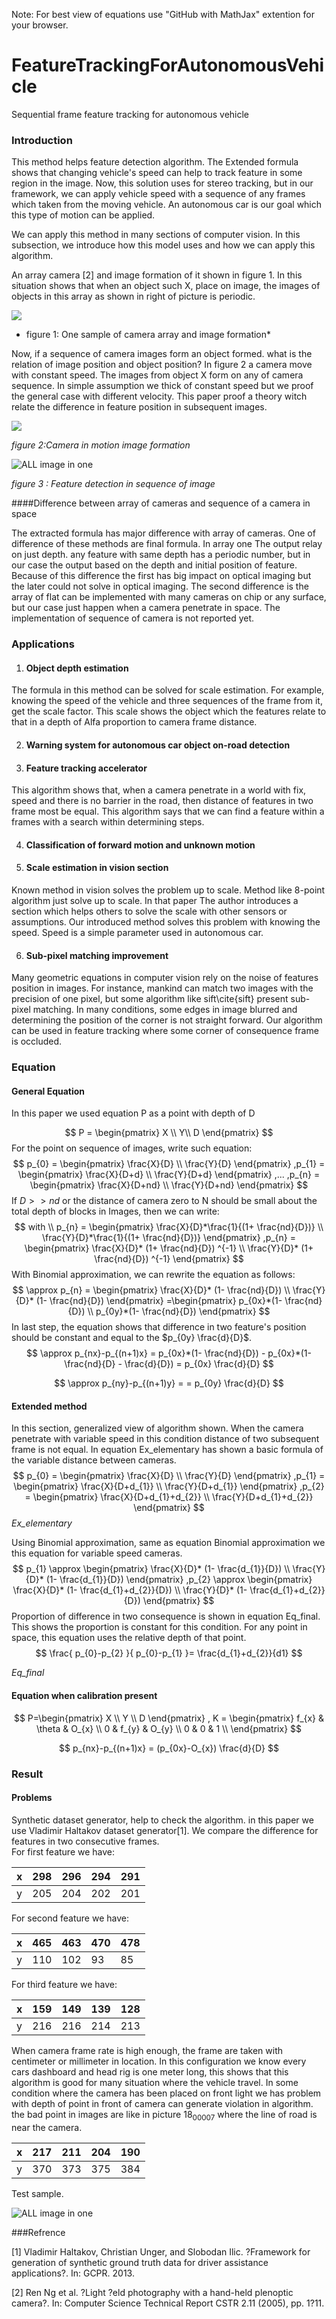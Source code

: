 Note: For best view of equations use "GitHub with MathJax" extention for your browser.

# FeatureTrackingForAutonomousVehicle
Sequential frame feature tracking for autonomous vehicle

### Introduction

This method helps feature detection algorithm. The Extended formula shows that changing vehicle's speed can help to track feature in some region in the image. Now, this solution uses for stereo tracking, but in our framework, we can apply vehicle speed with a sequence of any frames which taken from the moving vehicle. An autonomous car is our goal which this type of motion can be applied.

We can apply this method in many sections of computer vision. In this subsection, we introduce how this model uses and how we can apply this algorithm.

An array camera [2] and image formation of it shown in figure 1. In this situation shows that when an object such X, place on image, the images of objects in this array as shown in right of picture is periodic.   




![](./fig/plenoptic.jpg)

* figure 1: One sample of camera array and image formation*

Now, if a sequence of camera images form an object formed. what is the relation of image position and object position?
In figure 2 a camera move with constant speed. The images from object X form on any of camera sequence. In simple assumption we thick of constant speed but we proof the general case with different velocity. This paper proof a theory witch relate the difference in feature position in subsequent images. 

![](./fig/cameraInMotion.jpg)

*figure 2:Camera in motion image formation*

![ALL image in one](./fig/image_in_one.jpg)

*figure 3 : Feature detection in sequence of image*

####Difference between array of cameras and sequence of a camera in space

The extracted formula has major difference with array of cameras. One of difference of these methods are final formula. In array one The output relay on just depth. any feature with same depth has a periodic number, but in our case the output based on the depth and initial position of feature. Because of this difference the first has big impact on optical imaging but the later could not solve in optical imaging. The second difference is the array of flat can be implemented with many cameras on chip or any surface, but our case just happen when a camera penetrate in space. The implementation of sequence of camera is not reported yet.



### Applications

1. #### Object depth estimation

The formula in this method can be solved for scale estimation. For example, knowing the speed of the vehicle and three sequences of the frame from it, get the scale factor. This scale shows the object which the features relate to that in a depth of Alfa proportion to camera frame distance.

2. #### Warning system for autonomous car object on-road detection

3. #### Feature tracking accelerator
This algorithm shows that, when a camera penetrate in a world with fix, speed and there is no barrier in the road, then distance of features in two frame most be equal. This algorithm says that we can find a feature within a frames with a search within determining steps.

4. #### Classification of forward motion and unknown motion

5. #### Scale estimation in vision section
Known method in vision solves the problem up to scale. Method like 8-point algorithm just solve up to scale. In that paper The author introduces a section which helps others to solve the scale with other sensors or assumptions. Our introduced method solves this problem with knowing the speed. Speed is a simple parameter used in autonomous car.

6. #### Sub-pixel matching improvement
Many geometric equations in computer vision rely on the noise of features position in images. For instance, mankind can match two images with the precision of one pixel, but some algorithm like sift\cite{sift} present sub-pixel matching. In many conditions, some edges in image blurred and determining the position of the corner is not straight forward. Our algorithm can be used in feature tracking where some corner of consequence frame is occluded.

### Equation

#### General Equation

In this paper we used equation P as a point with depth of D


$$
P = \begin{pmatrix} X \\ Y\\ D \end{pmatrix}
$$
For the point on sequence of images, write such equation:
$$
		p_{0} = \begin{pmatrix}  \frac{X}{D} \\ \frac{Y}{D}  \end{pmatrix}
		,p_{1} = \begin{pmatrix}  \frac{X}{D+d} \\ \frac{Y}{D+d}  \end{pmatrix}
		,...
		,p_{n} = \begin{pmatrix}  \frac{X}{D+nd} \\ \frac{Y}{D+nd}  \end{pmatrix}
$$
If $D>>nd$ or the distance of camera zero to N should be small about the total depth of blocks in Images, then we can write:
$$
		with \\
	  p_{n} = \begin{pmatrix}  \frac{X}{D}*\frac{1}{(1+ \frac{nd}{D})} \\ 
										 \frac{Y}{D}*\frac{1}{(1+ \frac{nd}{D})}  \end{pmatrix}
	 ,p_{n} = \begin{pmatrix}  \frac{X}{D}* (1+ \frac{nd}{D})  ^{-1} \\ 
											\frac{Y}{D}* (1+ \frac{nd}{D})  ^{-1}   \end{pmatrix}
$$
With Binomial approximation, we can rewrite the equation as follows:
$$
		\approx
		 p_{n} = \begin{pmatrix}  \frac{X}{D}* (1- \frac{nd}{D})  \\ 
												\frac{Y}{D}* (1- \frac{nd}{D})   \end{pmatrix}
		=\begin{pmatrix}   p_{0x}*(1- \frac{nd}{D})  \\ 
							p_{0y}*(1- \frac{nd}{D})   \end{pmatrix}
$$
In last step, the equation shows that difference in two feature's position should be constant and equal to the $p_{0y} \frac{d}{D}$.
$$
\approx
		p_{nx}-p_{(n+1)x} = p_{0x}*(1- \frac{nd}{D}) - p_{0x}*(1- \frac{nd}{D} -  \frac{d}{D})
		=  p_{0x} \frac{d}{D}
$$

$$
\approx
		p_{ny}-p_{(n+1)y} = 
		=  p_{0y} \frac{d}{D}
$$

####  Extended method

In this section, generalized view of algorithm shown. When the camera penetrate with variable speed in this condition distance of two subsequent frame is not equal. In equation Ex_elementary has shown a basic formula of the variable distance between cameras.
$$
p_{0}  = \begin{pmatrix} \frac{X}{D} \\ \frac{Y}{D}  \end{pmatrix}
		,p_{1} = \begin{pmatrix}  \frac{X}{D+d_{1}} \\ \frac{Y}{D+d_{1}}  \end{pmatrix}
		,p_{2} = \begin{pmatrix}  \frac{X}{D+d_{1}+d_{2}} \\ \frac{Y}{D+d_{1}+d_{2}}  \end{pmatrix}
$$
*Ex_elementary*

Using Binomial approximation, same as equation Binomial approximation we this equation  for variable speed cameras.
$$
p_{1} \approx \begin{pmatrix}  \frac{X}{D}* (1- \frac{d_{1}}{D})  \\ 
												\frac{Y}{D}* (1- \frac{d_{1}}{D})   \end{pmatrix}
		,p_{2} \approx \begin{pmatrix}  \frac{X}{D}* (1- \frac{d_{1}+d_{2}}{D})  \\ 
												\frac{Y}{D}* (1- \frac{d_{1}+d_{2}}{D})   \end{pmatrix}
$$
Proportion of difference in two consequence is shown in equation Eq_final. This shows the proportion is constant for this condition. For any point in space, this equation uses the relative depth of that point.
$$
\frac{ p_{0}-p_{2} }{  p_{0}-p_{1} }= \frac{d_{1}+d_{2}}{d1}
$$

*Eq_final*

#### Equation when calibration present

$$
P=\begin{pmatrix} X \\ Y \\ D \end{pmatrix}
		, K = \begin{pmatrix}
		 f_{x} & \theta & O_{x} \\ 
		0      & f_{y}    & O_{y} \\ 
		0      & 0        & 1 \\ 
		 \end{pmatrix}
$$

$$
p_{nx}-p_{(n+1)x} =  (p_{0x}-O_{x}) \frac{d}{D}
$$

### Result

####  Problems

Synthetic dataset generator, help to check the algorithm. in this paper we use Vladimir Haltakov dataset generator[1]. We compare the difference for features in two consecutive frames.   
For first feature we have:

| x    | 298  | 296  | 294  | 291  |
| ---- | ---- | ---- | ---- | ---- |
| y    | 205  | 204  | 202  | 201  |

For second feature we have:

| x    | 465  | 463  | 470  | 478  |
| ---- | ---- | ---- | ---- | ---- |
| y    | 110  | 102  | 93   | 85   |

For third feature we have:

| x    | 159  | 149  | 139  | 128  |
| ---- | ---- | ---- | ---- | ---- |
| y    | 216  | 216  | 214  | 213  |

When camera frame rate is high enough, the frame are taken with centimeter or millimeter in location. In this configuration we know every cars dashboard and head rig is one meter long, this shows that this algorithm is good for many situation where the vehicle travel. In some condition where the camera has been placed on front light we has problem with depth of point in front of camera can generate violation in algorithm.
the bad point in images are like in picture $18_00007$ where the line of road is near the camera.

| x    | 217  | 211  | 204  | 190  |
| ---- | ---- | ---- | ---- | ---- |
| y    | 370  | 373  | 375  | 384  |

Test sample.

![ALL image in one](./fig/image_in_one.jpg)

###Refrence

[1] Vladimir Haltakov, Christian Unger, and Slobodan Ilic. ?Framework for generation of synthetic
ground truth data for driver assistance applications?. In: GCPR. 2013.

[2] Ren Ng et al. ?Light ?eld photography with a hand-held plenoptic camera?. In: Computer Science
Technical Report CSTR 2.11 (2005), pp. 1?11.
